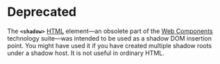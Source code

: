 # Deprecated

The **`<shadow>`** [HTML](https://developer.mozilla.org/en-US/docs/Web/HTML) element—an obsolete part of the [Web Components](https://developer.mozilla.org/en-US/docs/Web/Web_Components) technology suite—was intended to be used as a shadow DOM insertion point. You might have used it if you have created multiple shadow roots under a shadow host. It is not useful in ordinary HTML.
